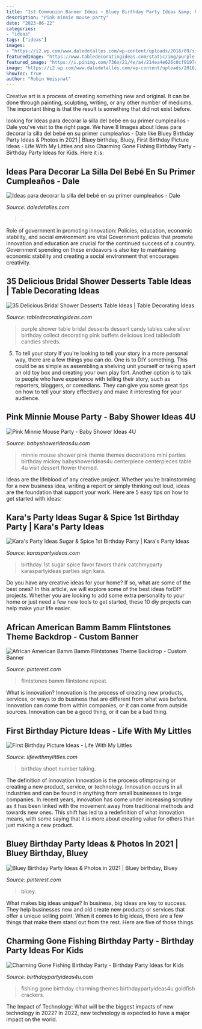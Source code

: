 ```yaml
---
title: "1st Communion Banner Ideas ~ Bluey Birthday Party Ideas &amp; Photos In 2021"
description: "Pink minnie mouse party"
date: "2023-06-22"
categories:
- "ideas"
tags: ["ideas"]
images:
- "https://i2.wp.com/www.daledetalles.com/wp-content/uploads/2016/09/silla-de-bebe-decorada13.jpg"
featuredImage: "https://www.tabledecoratingideas.com/static/img/purple-toned-bridal-shower-dessert-table-idea-730.jpg"
featured_image: "https://i.pinimg.com/736x/21/4e/a4/214ea4e626c0cf9197c0ce3ec7ad1975.jpg"
image: "https://i2.wp.com/www.daledetalles.com/wp-content/uploads/2016/09/silla-de-bebe-decorada13.jpg"
ShowToc: true
author: "Robin Weissnat"
---
```



Creative art is a process of creating something new and original. It can be done through painting, sculpting, writing, or any other number of mediums. The important thing is that the result is something that did not exist before.

	

		
looking for Ideas para decorar la silla del bebé en su primer cumpleaños - Dale you've visit to the right page. We have 8 Images about Ideas para decorar la silla del bebé en su primer cumpleaños - Dale like Bluey Birthday Party Ideas &amp; Photos in 2021 | Bluey birthday, Bluey, First Birthday Picture Ideas - Life With My Littles and also Charming Gone Fishing Birthday Party - Birthday Party Ideas for Kids. Here it is:
		
    
## Ideas Para Decorar La Silla Del Bebé En Su Primer Cumpleaños - Dale

<img loading=lazy src="https://i2.wp.com/www.daledetalles.com/wp-content/uploads/2016/09/silla-de-bebe-decorada13.jpg" onerror="this.onerror=null;this.src='https://tse1.mm.bing.net/th?id=OIP.oVOFwHXJqjpsGIMd_qz9ngHaLG&amp;pid=15.1';" alt="Ideas para decorar la silla del bebé en su primer cumpleaños - Dale">

_Source: daledetalles.com_

>. 

	

Role of government in promoting innovation: Policies, education, economic stability, and social environment are vital
Government policies that promote innovation and education are crucial for the continued success of a country. Government spending on these endeavors is also key to maintaining economic stability and creating a social environment that encourages creativity.

    
## 35 Delicious Bridal Shower Desserts Table Ideas | Table Decorating Ideas

<img loading=lazy src="https://www.tabledecoratingideas.com/static/img/purple-toned-bridal-shower-dessert-table-idea-730.jpg" onerror="this.onerror=null;this.src='https://tse2.mm.bing.net/th?id=OIP.O_Oegdgv7eSCRcfNKDfNUAHaLH&amp;pid=15.1';" alt="35 Delicious Bridal Shower Desserts Table Ideas | Table Decorating Ideas">

_Source: tabledecoratingideas.com_

>purple shower table bridal desserts dessert candy tables cake silver birthday collect decorating pink buffets delicious iced tablecloth candies shreds. 

	

5. To tell your story
If you're looking to tell your story in a more personal way, there are a few things you can do. One is to DIY something. This could be as simple as assembling a shelving unit yourself or taking apart an old toy box and creating your own play fort. Another option is to talk to people who have experience with telling their story, such as reporters, bloggers, or comedians. They can give you some great tips on how to tell your story effectively and make it interesting for your audience.

    
## Pink Minnie Mouse Party - Baby Shower Ideas 4U

<img loading=lazy src="https://babyshowerideas4u.com/wp-content/uploads/2000/01/hot-pink-minnie-mouse-centerpiece.jpg" onerror="this.onerror=null;this.src='https://tse4.mm.bing.net/th?id=OIP.57EnfBfIvpXXjyoq5GruuwHaJ6&amp;pid=15.1';" alt="Pink Minnie Mouse Party - Baby Shower Ideas 4U">

_Source: babyshowerideas4u.com_

>minnie mouse shower pink theme themes decorations mini parties birthday mickey babyshowerideas4u centerpiece centerpieces table 4u visit dessert flower themed. 

	

Ideas are the lifeblood of any creative project. Whether you’re brainstorming for a new business idea, writing a report or simply thinking out loud, ideas are the foundation that support your work. Here are 5 easy tips on how to get started with ideas: 

    
## Kara&#039;s Party Ideas Sugar &amp; Spice 1st Birthday Party | Kara&#039;s Party Ideas

<img loading=lazy src="https://karaspartyideas.com/wp-content/uploads/2016/06/Sugar-Spice-1st-Birthday-Party-via-Karas-Party-Ideas-KarasPartyIdeas.com4_.jpeg" onerror="this.onerror=null;this.src='https://tse4.mm.bing.net/th?id=OIP.VsdR9oKnmUuhfYLItg0n_AHaLI&amp;pid=15.1';" alt="Kara&#039;s Party Ideas Sugar &amp; Spice 1st Birthday Party | Kara&#039;s Party Ideas">

_Source: karaspartyideas.com_

>birthday 1st sugar spice favor favors thank catchmyparty karaspartyideas parties sign kara. 

	

Do you have any creative ideas for your home? If so, what are some of the best ones? In this article, we will explore some of the best ideas forDIY projects. Whether you are looking to add some extra personality to your home or just need a few new tools to get started, these 10 diy projects can help make your life easier.

    
## African American Bamm Bamm Flintstones Theme Backdrop - Custom Banner

<img loading=lazy src="https://i.pinimg.com/736x/78/e6/cc/78e6cc0221195909b150317afd894990.jpg" onerror="this.onerror=null;this.src='https://tse2.mm.bing.net/th?id=OIP.APxUMbkHpOoH0aBq3KZKOAHaHy&amp;pid=15.1';" alt="African American Bamm Bamm Flintstones Theme Backdrop - Custom Banner">

_Source: pinterest.com_

>flintstones bamm flintstone repeat. 

	

What is innovation?
Innovation is the process of creating new products, services, or ways to do business that are different from what was before. Innovation can come from within companies, or it can come from outside sources. Innovation can be a good thing, or it can be a bad thing.

    
## First Birthday Picture Ideas - Life With My Littles

<img loading=lazy src="https://farm1.staticflickr.com/709/20127250743_b279ae0bb5_b.jpg" onerror="this.onerror=null;this.src='https://tse4.mm.bing.net/th?id=OIP.z0arJbt8g_RwIoXgYMtrZAHaLH&amp;pid=15.1';" alt="First Birthday Picture Ideas - Life With My Littles">

_Source: lifewithmylittles.com_

>birthday shoot number taking. 

	

The definition of innovation
Innovation is the process ofimproving or creating a new product, service, or technology. Innovation occurs in all industries and can be found in anything from small businesses to large companies. In recent years, innovation has come under increasing scrutiny as it has been linked with the movement away from traditional methods and towards new ones. This shift has led to a redefinition of what innovation means, with some saying that it is more about creating value for others than just making a new product.

    
## Bluey Birthday Party Ideas &amp; Photos In 2021 | Bluey Birthday, Bluey

<img loading=lazy src="https://i.pinimg.com/736x/21/4e/a4/214ea4e626c0cf9197c0ce3ec7ad1975.jpg" onerror="this.onerror=null;this.src='https://tse4.mm.bing.net/th?id=OIP.xu-ert8MPkNpmLUuRQwk8QHaJk&amp;pid=15.1';" alt="Bluey Birthday Party Ideas &amp; Photos in 2021 | Bluey birthday, Bluey">

_Source: pinterest.com_

>bluey. 

	

What makes big ideas unique?
In business, big ideas are key to success. They help businesses new and old create new products or services that offer a unique selling point. When it comes to big ideas, there are a few things that make them stand out from the rest. Here are five of those things.

    
## Charming Gone Fishing Birthday Party - Birthday Party Ideas For Kids

<img loading=lazy src="https://www.birthdaypartyideas4u.com/wp-content/uploads/2017/05/Charming-Gone-Fishing-Birthday-Party-Goldfish-Crackers-600x800.jpg" onerror="this.onerror=null;this.src='https://tse2.mm.bing.net/th?id=OIP.vynW-7b3n8bY9inuPDR_5gHaJ4&amp;pid=15.1';" alt="Charming Gone Fishing Birthday Party - Birthday Party Ideas for Kids">

_Source: birthdaypartyideas4u.com_

>fishing gone birthday charming themes birthdaypartyideas4u goldfish crackers. 

	

The Impact of Technology: What will be the biggest impacts of new technology in 2022?
In 2022, new technology is expected to have a major impact on the world.

